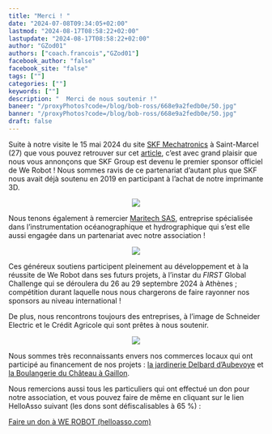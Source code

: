 ```yaml
---
title: "Merci ! "
date: "2024-07-08T09:34:05+02:00"
lastmod: "2024-08-17T08:58:22+02:00"
lastupdate: "2024-08-17T08:58:22+02:00"
author: "GZod01"
authors: ["coach.francois","GZod01"]
facebook_author: "false"
facebook_site: "false"
tags: [""]
categories: [""]
keywords: [""]
description: "  Merci de nous soutenir !"
baneer: "/proxyPhotos?code=/blog/bob-ross/668e9a2fedb0e/50.jpg"
banner: "/proxyPhotos?code=/blog/bob-ross/668e9a2fedb0e/50.jpg"
draft: false
---
```

Suite à notre visite le 15 mai 2024 du site [SKF Mechatronics](https://www.skf.com/fr) à Saint-Marcel (27) que vous pouvez retrouver sur cet [article](https://werobot.fr/blog/2023/we-robot-chez-skf), c’est avec grand plaisir que nous vous annonçons que SKF Group est devenu le premier sponsor officiel de We Robot ! Nous sommes ravis de ce partenariat d’autant plus que SKF nous avait déjà soutenu en 2019 en participant à l’achat de notre imprimante 3D.

<center>
<img src="/proxyPhotos?code=/blog/bob-ross/668e9d37e85d8/50.jpg">
</center>




Nous tenons également à remercier [Maritech SAS](https://www.maritech.fr/), entreprise spécialisée dans l’instrumentation océanographique et hydrographique qui s’est elle aussi engagée dans un partenariat avec notre association !



<center>
<img src="/proxyPhotos?code=/blog/bob-ross/668e9dd66427c/50.jpg">
</center>

Ces généreux soutiens participent pleinement au développement et à la réussite de We Robot dans ses futurs projets, à l’instar du <i>FIRST</i> Global Challenge qui se déroulera du 26 au 29 septembre 2024 à Athènes ; compétition durant laquelle nous nous chargerons de faire rayonner nos sponsors au niveau international ! 



De plus, nous rencontrons toujours des entreprises, à l’image de Schneider Electric et le Crédit Agricole  qui sont prêtes à nous soutenir. 

<center>
<img src="/proxyPhotos?code=/blog/bob-ross/668e9dc68a3b0/50.jpg">
</center>

Nous sommes très reconnaissants envers nos commerces locaux qui ont participé au financement de nos projets :
[la jardinerie Delbard d’Aubevoye](https://www.delbard.fr/magasins/jardinerie-delbard-aubevoye/) et [la Boulangerie du Château à Gaillon](https://www.facebook.com/people/Vanille-ou-chocolat-Boulangerie-du-ch%C3%A2teau-Gaillon/100077801287091/).



Nous remercions aussi tous les particuliers qui ont effectué un don  pour notre association, et vous pouvez faire de même en cliquant sur le lien HelloAsso suivant (les dons sont défiscalisables à 65 %) : <!--hyperlien vers une page Web-->
<a href="https://www.helloasso.com/associations/we-robot/formulaires/1"
   title="soutenir We Robot">  

Faire un don à WE ROBOT (helloasso.com)
</a>

    






